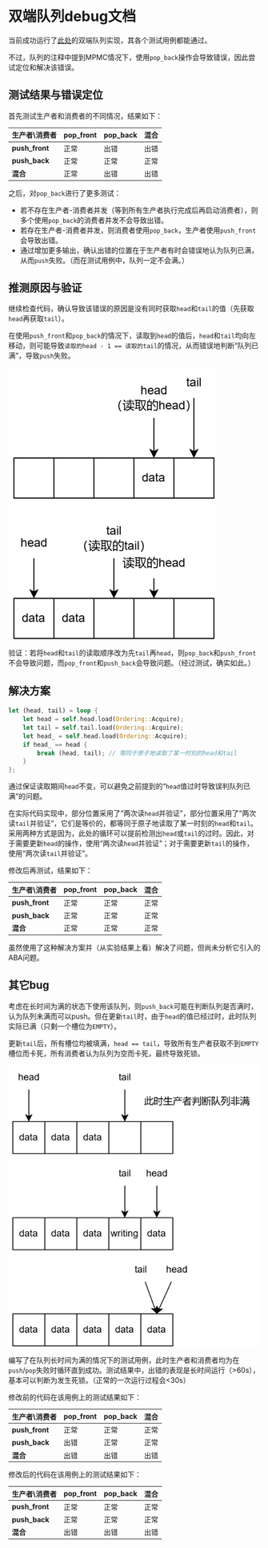 # 双端队列debug文档

当前成功运行了[此处](https://github.com/AsyncModules/vsched/blob/250fef2e989eb13b435b6493a83e469ef0f8d635/utils/src/deque.rs)的双端队列实现，其各个测试用例都能通过。

不过，队列的注释中提到MPMC情况下，使用`pop_back`操作会导致错误，因此尝试定位和解决该错误。

## 测试结果与错误定位

首先测试生产者和消费者的不同情况，结果如下：

|生产者\消费者|pop_front|pop_back|混合|
|-|-|-|-|
|**push_front**|正常|出错|出错|
|**push_back**|正常|正常|正常|
|**混合**|正常|出错|出错|

之后，对`pop_back`进行了更多测试：

- 若不存在生产者-消费者并发（等到所有生产者执行完成后再启动消费者），则多个使用`pop_back`的消费者并发不会导致出错。
- 若存在生产者-消费者并发，则消费者使用`pop_back`，生产者使用`push_front`会导致出错。
- 通过增加更多输出，确认出错的位置在于生产者有时会错误地认为队列已满，从而`push`失败。（而在测试用例中，队列一定不会满。）

## 推测原因与验证

继续检查代码，确认导致该错误的原因是没有同时获取`head`和`tail`的值（先获取`head`再获取`tail`）。

在使用`push_front`和`pop_back`的情况下，读取到`head`的值后，`head`和`tail`均向左移动，则可能导致`读取的head - 1 == 读取的tail`的情况，从而错误地判断“队列已满”，导致`push`失败。

![](./双端队列bug示意图.png)

验证：若将`head`和`tail`的读取顺序改为先`tail`再`head`，则`pop_back`和`push_front`不会导致问题，而`pop_front`和`push_back`会导致问题。（经过测试，确实如此。）

## 解决方案

```Rust
let (head, tail) = loop {
    let head = self.head.load(Ordering::Acquire);
    let tail = self.tail.load(Ordering::Acquire);
    let head_ = self.head.load(Ordering::Acquire);
    if head_ == head {
        break (head, tail); // 等同于原子地读取了某一时刻的head和tail
    }
};
```

通过保证读取期间`head`不变，可以避免之前提到的“`head`值过时导致误判队列已满”的问题。

在实际代码实现中，部分位置采用了“两次读`head`并验证”，部分位置采用了“两次读`tail`并验证”，它们是等价的，都等同于原子地读取了某一时刻的`head`和`tail`。采用两种方式是因为，此处的循环可以提前检测出`head`或`tail`的过时。因此，对于需要更新`head`的操作，使用“两次读`head`并验证”；对于需要更新`tail`的操作，使用“两次读`tail`并验证”。

修改后再测试，结果如下：

|生产者\消费者|pop_front|pop_back|混合|
|-|-|-|-|
|**push_front**|正常|正常|正常|
|**push_back**|正常|正常|正常|
|**混合**|正常|正常|正常|

虽然使用了这种解决方案并（从实验结果上看）解决了问题，但尚未分析它引入的ABA问题。

## 其它bug

考虑在长时间为满的状态下使用该队列，则`push_back`可能在判断队列是否满时，认为队列未满而可以push。但在更新`tail`时，由于`head`的值已经过时，此时队列实际已满（只剩一个槽位为`EMPTY`）。

更新`tail`后，所有槽位均被填满，`head == tail`，导致所有生产者获取不到`EMPTY`槽位而卡死，所有消费者认为队列为空而卡死，最终导致死锁。

![](./双端队列bug示意图2.png)

编写了在队列长时间为满的情况下的测试用例，此时生产者和消费者均为在`push`/`pop`失败时循环直到成功。测试结果中，出错的表现是长时间运行（>60s），基本可以判断为发生死锁。（正常的一次运行过程会<30s）

修改前的代码在该用例上的测试结果如下：

|生产者\消费者|pop_front|pop_back|混合|
|-|-|-|-|
|**push_front**|正常|正常|正常|
|**push_back**|出错|正常|正常|
|**混合**|出错|出错|出错|

修改后的代码在该用例上的测试结果如下：

|生产者\消费者|pop_front|pop_back|混合|
|-|-|-|-|
|**push_front**|正常|正常|正常|
|**push_back**|正常|正常|正常|
|**混合**|出错|出错|出错|
